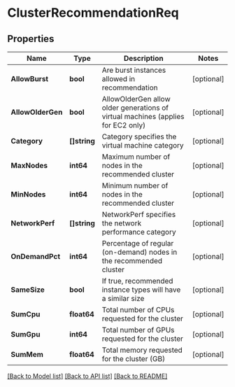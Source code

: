 # ClusterRecommendationReq

## Properties

Name | Type | Description | Notes
------------ | ------------- | ------------- | -------------
**AllowBurst** | **bool** | Are burst instances allowed in recommendation | [optional] 
**AllowOlderGen** | **bool** | AllowOlderGen allow older generations of virtual machines (applies for EC2 only) | [optional] 
**Category** | **[]string** | Category specifies the virtual machine category | [optional] 
**MaxNodes** | **int64** | Maximum number of nodes in the recommended cluster | [optional] 
**MinNodes** | **int64** | Minimum number of nodes in the recommended cluster | [optional] 
**NetworkPerf** | **[]string** | NetworkPerf specifies the network performance category | [optional] 
**OnDemandPct** | **int64** | Percentage of regular (on-demand) nodes in the recommended cluster | [optional] 
**SameSize** | **bool** | If true, recommended instance types will have a similar size | [optional] 
**SumCpu** | **float64** | Total number of CPUs requested for the cluster | [optional] 
**SumGpu** | **int64** | Total number of GPUs requested for the cluster | [optional] 
**SumMem** | **float64** | Total memory requested for the cluster (GB) | [optional] 

[[Back to Model list]](../README.md#documentation-for-models) [[Back to API list]](../README.md#documentation-for-api-endpoints) [[Back to README]](../README.md)


